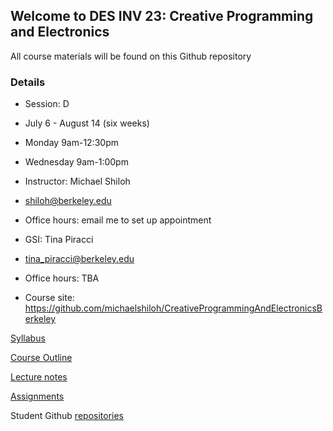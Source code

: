 ## Welcome to DES INV 23: Creative Programming and Electronics

All course materials will be found on this Github repository

### Details 
* Session: D
* July 6 - August 14 (six weeks)
* Monday 9am-12:30pm
* Wednesday 9am-1:00pm

* Instructor: Michael Shiloh 
* shiloh@berkeley.edu
* Office hours: email me to set up appointment

* GSI: Tina Piracci 
* tina_piracci@berkeley.edu
* Office hours: TBA

* Course site: https://github.com/michaelshiloh/CreativeProgrammingAndElectronicsBerkeley

[Syllabus](syllabus.md)

[Course Outline](courseOutline.md)

[Lecture notes](lectureNotes.md)

[Assignments](assignments.md)

Student Github [repositories](studentGithubRepositories.md)

